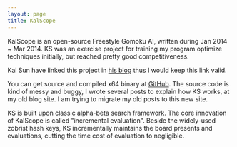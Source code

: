 ```yaml
---
layout: page
title: KalScope
---
```


KalScope is an open-source Freestyle Gomoku AI, written during Jan 2014 ~ Mar 2014. KS was an exercise project for training my program optimize techniques initially, but reached pretty good competitiveness.

Kai Sun have linked this project in [his blog](http://www.aiexp.info/gomoku-renju-resources-an-overview.html) thus I would keep this link valid.

You can get source and compiled x64 binary at [GitHub](https://github.com/AeanSR/kalscope). The source code is kind of messy and buggy, I wrote several posts to explain how KS works, at my old blog site. I am trying to migrate my old posts to this new site.

KS is built upon classic alpha-beta search framework. The core innovation of KalScope is called "incremental evaluation". Beside the widely-used zobrist hash keys, KS incrementally maintains the board presents and evaluations, cutting the time cost of evaluation to negligible.
